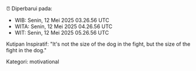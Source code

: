 ⏰ Diperbarui pada:
- WIB: Senin, 12 Mei 2025 03.26.56 UTC
- WITA: Senin, 12 Mei 2025 04.26.56 UTC
- WIT: Senin, 12 Mei 2025 05.26.56 UTC

Kutipan Inspiratif:
"It's not the size of the dog in the fight, but the size of the fight in the dog."


Kategori: motivational

